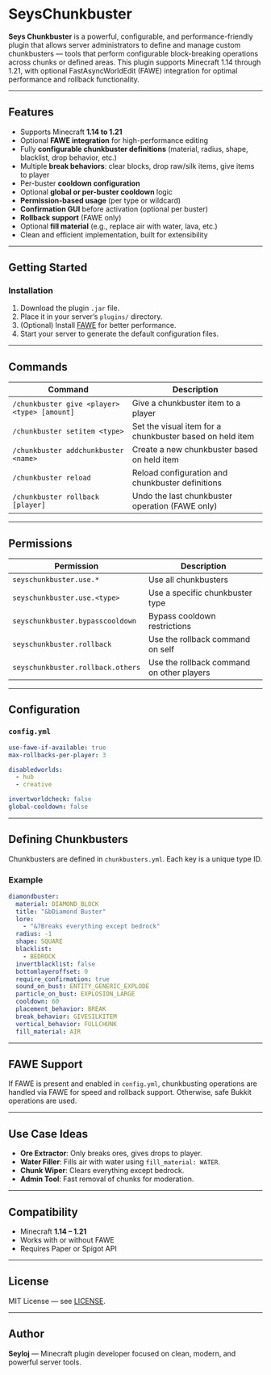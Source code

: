# SeysChunkbuster

**Seys Chunkbuster** is a powerful, configurable, and performance-friendly plugin that allows server administrators to define and manage custom chunkbusters — tools that perform configurable block-breaking operations across chunks or defined areas. This plugin supports Minecraft 1.14 through 1.21, with optional FastAsyncWorldEdit (FAWE) integration for optimal performance and rollback functionality.

---

## Features

- Supports Minecraft **1.14 to 1.21**
- Optional **FAWE integration** for high-performance editing
- Fully **configurable chunkbuster definitions** (material, radius, shape, blacklist, drop behavior, etc.)
- Multiple **break behaviors**: clear blocks, drop raw/silk items, give items to player
- Per-buster **cooldown configuration**
- Optional **global or per-buster cooldown** logic
- **Permission-based usage** (per type or wildcard)
- **Confirmation GUI** before activation (optional per buster)
- **Rollback support** (FAWE only)
- Optional **fill material** (e.g., replace air with water, lava, etc.)
- Clean and efficient implementation, built for extensibility

---

## Getting Started

### Installation

1. Download the plugin `.jar` file.
2. Place it in your server’s `plugins/` directory.
3. (Optional) Install [FAWE](https://www.spigotmc.org/resources/fast-async-worldedit.13932/) for better performance.
4. Start your server to generate the default configuration files.

---

## Commands

| Command                                 | Description |
|----------------------------------------|-------------|
| `/chunkbuster give <player> <type> [amount]`   | Give a chunkbuster item to a player |
| `/chunkbuster setitem <type>`          | Set the visual item for a chunkbuster based on held item |
| `/chunkbuster addchunkbuster <name>`   | Create a new chunkbuster based on held item |
| `/chunkbuster reload`                  | Reload configuration and chunkbuster definitions |
| `/chunkbuster rollback [player]`       | Undo the last chunkbuster operation (FAWE only) |

---

## Permissions

| Permission                              | Description |
|-----------------------------------------|-------------|
| `seyschunkbuster.use.*`                 | Use all chunkbusters |
| `seyschunkbuster.use.<type>`            | Use a specific chunkbuster type |
| `seyschunkbuster.bypasscooldown`        | Bypass cooldown restrictions |
| `seyschunkbuster.rollback`              | Use the rollback command on self |
| `seyschunkbuster.rollback.others`       | Use the rollback command on other players |

---

## Configuration

### `config.yml`

```yaml
use-fawe-if-available: true
max-rollbacks-per-player: 3

disabledworlds:
  - hub
  - creative

invertworldcheck: false
global-cooldown: false
```

---

## Defining Chunkbusters

Chunkbusters are defined in `chunkbusters.yml`. Each key is a unique type ID.

### Example

```yaml
diamondbuster:
  material: DIAMOND_BLOCK
  title: "&bDiamond Buster"
  lore:
    - "&7Breaks everything except bedrock"
  radius: -1
  shape: SQUARE
  blacklist:
    - BEDROCK
  invertblacklist: false
  bottomlayeroffset: 0
  require_confirmation: true
  sound_on_bust: ENTITY_GENERIC_EXPLODE
  particle_on_bust: EXPLOSION_LARGE
  cooldown: 60
  placement_behavior: BREAK
  break_behavior: GIVESILKITEM
  vertical_behavior: FULLCHUNK
  fill_material: AIR
```

---

## FAWE Support

If FAWE is present and enabled in `config.yml`, chunkbusting operations are handled via FAWE for speed and rollback support. Otherwise, safe Bukkit operations are used.

---

## Use Case Ideas

- **Ore Extractor**: Only breaks ores, gives drops to player.
- **Water Filler**: Fills air with water using `fill_material: WATER`.
- **Chunk Wiper**: Clears everything except bedrock.
- **Admin Tool**: Fast removal of chunks for moderation.

---

## Compatibility

- Minecraft **1.14 – 1.21**
- Works with or without FAWE
- Requires Paper or Spigot API

---

## License

MIT License — see [LICENSE](LICENSE).

---

## Author

**Seyloj** — Minecraft plugin developer focused on clean, modern, and powerful server tools.
